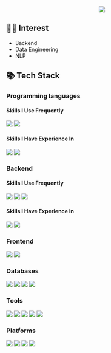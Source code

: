 <div align=center>
	<img src="https://capsule-render.vercel.app/api?type=waving&color=gradient&height=200&section=header&text=InYoung%20Yeo&fontAlign=65&fontAlignY=40" />	
</div>

## 👨‍💻 Interest
- Backend
- Data Engineering
- NLP

## 📚 Tech Stack

### Programming languages
#### Skills I Use Frequently
<img src="https://img.shields.io/badge/python-3776AB?style=for-the-badge&logo=python&logoColor=white"> <img src="https://img.shields.io/badge/JavaScript-F7DF1E.svg?style=for-the-badge&logo=JavaScript&logoColor=black">
#### Skills I Have Experience In
<img src="https://img.shields.io/badge/Java-007396?style=for-the-badge&logo=OpenJDK&logoColor=white"/> <img src="https://img.shields.io/badge/TypeScript-3178C6.svg?style=for-the-badge&logo=TypeScript&logoColor=white">


### Backend 
#### Skills I Use Frequently
<img src="https://img.shields.io/badge/NestJS-E0234E.svg?style=for-the-badge&logo=NestJS&logoColor=white"> <img src="https://img.shields.io/badge/Express-000000.svg?style=for-the-badge&logo=Express&logoColor=white"> <img src="https://img.shields.io/badge/Node.js-339933.svg?style=for-the-badge&logo=nodedotjs&logoColor=white"> 
#### Skills I Have Experience In
<img src="https://img.shields.io/badge/flask-000000?style=for-the-badge&logo=flask&logoColor=white"> <img src="https://img.shields.io/badge/Spring%20Boot-6DB33F?style=for-the-badge&logo=Spring%20Boot&logoColor=black"/>


### Frontend
<img src="https://img.shields.io/badge/Vue.js-4FC08D.svg?style=for-the-badge&logo=vuedotjs&logoColor=white"> <img src="https://img.shields.io/badge/jquery-0769AD?style=for-the-badge&logo=jquery&logoColor=white">


###  Databases
<img src="https://img.shields.io/badge/PostgreSQL-4169E1.svg?style=for-the-badge&logo=PostgreSQL&logoColor=white"> <img src="https://img.shields.io/badge/mysql-4479A1?style=for-the-badge&logo=mysql&logoColor=white"> <img src="https://img.shields.io/badge/mariaDB-003545?style=for-the-badge&logo=mariaDB&logoColor=white"> <img src="https://img.shields.io/badge/oracle-F80000?style=for-the-badge&logo=oracle&logoColor=white">


###  Tools
<img src="https://img.shields.io/badge/Jira-0052CC.svg?style=for-the-badge&logo=Jira&logoColor=white"></a>
<img src="https://img.shields.io/badge/Confluence-172B4D.svg?style=for-the-badge&logo=Confluence&logoColor=white"></a>
<img src="https://img.shields.io/badge/Slack-4A154B.svg?style=for-the-badge&logo=Slack&logoColor=white"></a>
<img src="https://img.shields.io/badge/GitHub-181717.svg?style=for-the-badge&logo=GitHub&logoColor=white"></a>
<img src="https://img.shields.io/badge/Git-F05032.svg?style=for-the-badge&logo=Git&logoColor=white"></a>


### Platforms
<img src="https://img.shields.io/badge/Docker-2496ED?style=for-the-badge&logo=docker&logoColor=white"/></a>
<img src="https://img.shields.io/badge/GCP-4285F4?style=for-the-badge&logo=googlecloud&logoColor=white"/></a>
<img src="https://img.shields.io/badge/AWS-232F3E?style=for-the-badge&logo=amazon-aws&logoColor=white"/></a>
<img src="https://img.shields.io/badge/Apache Airflow-017CEE?style=for-the-badge&logo=Apache Airflow&logoColor=white"/></a>

